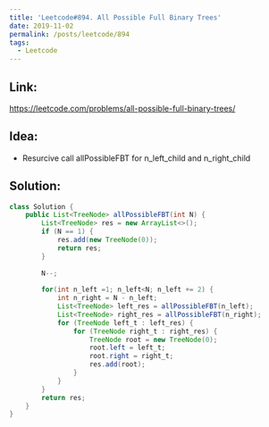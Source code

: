 ```yaml
---
title: 'Leetcode#894. All Possible Full Binary Trees'
date: 2019-11-02
permalink: /posts/leetcode/894
tags:
  - Leetcode
---
```

## Link: ##
https://leetcode.com/problems/all-possible-full-binary-trees/

## Idea: ##
- Resurcive call allPossibleFBT for n_left_child and n_right_child

## Solution: ##
```java
class Solution {
    public List<TreeNode> allPossibleFBT(int N) {
        List<TreeNode> res = new ArrayList<>();
        if (N == 1) {
            res.add(new TreeNode(0));
            return res;
        }
        
        N--;
        
        for(int n_left =1; n_left<N; n_left += 2) {
            int n_right = N - n_left;
            List<TreeNode> left_res = allPossibleFBT(n_left);
            List<TreeNode> right_res = allPossibleFBT(n_right);
            for (TreeNode left_t : left_res) {
                for (TreeNode right_t : right_res) {
                    TreeNode root = new TreeNode(0);
                    root.left = left_t;
                    root.right = right_t;
                    res.add(root);
                }
            }
        }
        return res;
    }
}
```

